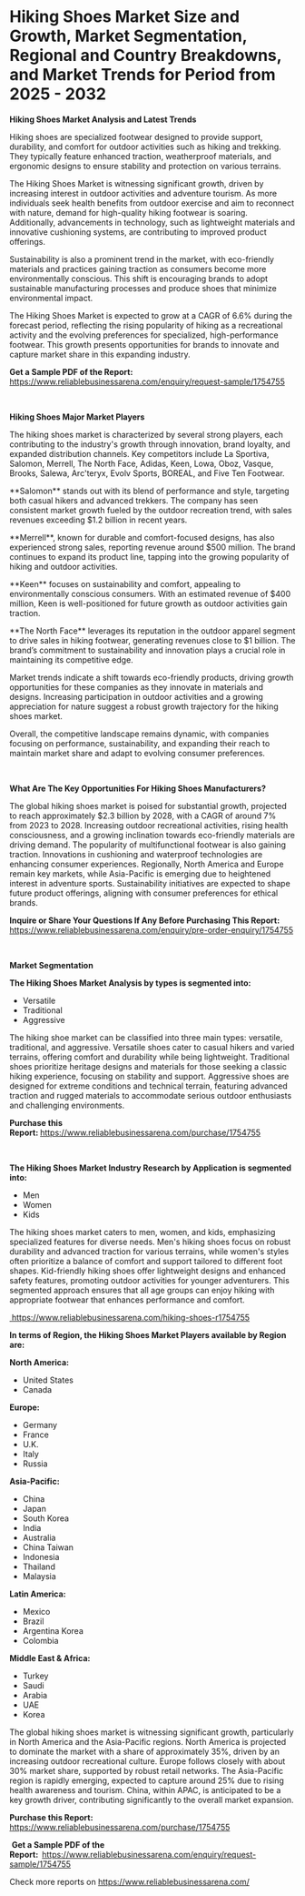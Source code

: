 <p><h1>Hiking Shoes Market Size and Growth, Market Segmentation, Regional and Country Breakdowns, and Market Trends for Period from 2025 -  2032</h1></p><p><strong>Hiking Shoes Market Analysis and Latest Trends</strong></p>
<p><p>Hiking shoes are specialized footwear designed to provide support, durability, and comfort for outdoor activities such as hiking and trekking. They typically feature enhanced traction, weatherproof materials, and ergonomic designs to ensure stability and protection on various terrains.</p><p>The Hiking Shoes Market is witnessing significant growth, driven by increasing interest in outdoor activities and adventure tourism. As more individuals seek health benefits from outdoor exercise and aim to reconnect with nature, demand for high-quality hiking footwear is soaring. Additionally, advancements in technology, such as lightweight materials and innovative cushioning systems, are contributing to improved product offerings.</p><p>Sustainability is also a prominent trend in the market, with eco-friendly materials and practices gaining traction as consumers become more environmentally conscious. This shift is encouraging brands to adopt sustainable manufacturing processes and produce shoes that minimize environmental impact.</p><p>The Hiking Shoes Market is expected to grow at a CAGR of 6.6% during the forecast period, reflecting the rising popularity of hiking as a recreational activity and the evolving preferences for specialized, high-performance footwear. This growth presents opportunities for brands to innovate and capture market share in this expanding industry.</p></p>
<p><strong>Get a Sample PDF of the Report:&nbsp;</strong> <a href="https://www.reliablebusinessarena.com/enquiry/request-sample/1754755?utm_campaign=3531&utm_medium=2&utm_source=Github&utm_content=ia&utm_term=04042025&utm_id=hiking-shoes">https://www.reliablebusinessarena.com/enquiry/request-sample/1754755</a></p>
<p>&nbsp;</p>
<p><strong>Hiking Shoes Major Market Players</strong></p>
<p><p>The hiking shoes market is characterized by several strong players, each contributing to the industry's growth through innovation, brand loyalty, and expanded distribution channels. Key competitors include La Sportiva, Salomon, Merrell, The North Face, Adidas, Keen, Lowa, Oboz, Vasque, Brooks, Salewa, Arc'teryx, Evolv Sports, BOREAL, and Five Ten Footwear.</p><p>**Salomon** stands out with its blend of performance and style, targeting both casual hikers and advanced trekkers. The company has seen consistent market growth fueled by the outdoor recreation trend, with sales revenues exceeding $1.2 billion in recent years.</p><p>**Merrell**, known for durable and comfort-focused designs, has also experienced strong sales, reporting revenue around $500 million. The brand continues to expand its product line, tapping into the growing popularity of hiking and outdoor activities.</p><p>**Keen** focuses on sustainability and comfort, appealing to environmentally conscious consumers. With an estimated revenue of $400 million, Keen is well-positioned for future growth as outdoor activities gain traction.</p><p>**The North Face** leverages its reputation in the outdoor apparel segment to drive sales in hiking footwear, generating revenues close to $1 billion. The brand’s commitment to sustainability and innovation plays a crucial role in maintaining its competitive edge.</p><p>Market trends indicate a shift towards eco-friendly products, driving growth opportunities for these companies as they innovate in materials and designs. Increasing participation in outdoor activities and a growing appreciation for nature suggest a robust growth trajectory for the hiking shoes market.</p><p>Overall, the competitive landscape remains dynamic, with companies focusing on performance, sustainability, and expanding their reach to maintain market share and adapt to evolving consumer preferences.</p></p>
<p>&nbsp;</p>
<p><strong>What Are The Key Opportunities For Hiking Shoes Manufacturers?</strong></p>
<p><p>The global hiking shoes market is poised for substantial growth, projected to reach approximately $2.3 billion by 2028, with a CAGR of around 7% from 2023 to 2028. Increasing outdoor recreational activities, rising health consciousness, and a growing inclination towards eco-friendly materials are driving demand. The popularity of multifunctional footwear is also gaining traction. Innovations in cushioning and waterproof technologies are enhancing consumer experiences. Regionally, North America and Europe remain key markets, while Asia-Pacific is emerging due to heightened interest in adventure sports. Sustainability initiatives are expected to shape future product offerings, aligning with consumer preferences for ethical brands.</p></p>
<p><strong>Inquire or Share Your Questions If Any Before Purchasing This Report:</strong> <a href="https://www.reliablebusinessarena.com/enquiry/pre-order-enquiry/1754755?utm_campaign=3531&utm_medium=2&utm_source=Github&utm_content=ia&utm_term=04042025&utm_id=hiking-shoes">https://www.reliablebusinessarena.com/enquiry/pre-order-enquiry/1754755</a></p>
<p>&nbsp;</p>
<p><strong>Market Segmentation</strong></p>
<p><strong>The Hiking Shoes Market Analysis by types is segmented into:</strong></p>
<p><ul><li>Versatile</li><li>Traditional</li><li>Aggressive</li></ul></p>
<p><p>The hiking shoe market can be classified into three main types: versatile, traditional, and aggressive. Versatile shoes cater to casual hikers and varied terrains, offering comfort and durability while being lightweight. Traditional shoes prioritize heritage designs and materials for those seeking a classic hiking experience, focusing on stability and support. Aggressive shoes are designed for extreme conditions and technical terrain, featuring advanced traction and rugged materials to accommodate serious outdoor enthusiasts and challenging environments.</p></p>
<p><strong>Purchase this Report:&nbsp;</strong><a href="https://www.reliablebusinessarena.com/purchase/1754755?utm_campaign=3531&utm_medium=2&utm_source=Github&utm_content=ia&utm_term=04042025&utm_id=hiking-shoes">https://www.reliablebusinessarena.com/purchase/1754755</a></p>
<p>&nbsp;</p>
<p><strong>The Hiking Shoes Market Industry Research by Application is segmented into:</strong></p>
<p><ul><li>Men</li><li>Women</li><li>Kids</li></ul></p>
<p><p>The hiking shoes market caters to men, women, and kids, emphasizing specialized features for diverse needs. Men's hiking shoes focus on robust durability and advanced traction for various terrains, while women's styles often prioritize a balance of comfort and support tailored to different foot shapes. Kid-friendly hiking shoes offer lightweight designs and enhanced safety features, promoting outdoor activities for younger adventurers. This segmented approach ensures that all age groups can enjoy hiking with appropriate footwear that enhances performance and comfort.</p></p>
<p><a href="https://www.reliablebusinessarena.com/hiking-shoes-r1754755?utm_campaign=3531&utm_medium=2&utm_source=Github&utm_content=ia&utm_term=04042025&utm_id=hiking-shoes">&nbsp;https://www.reliablebusinessarena.com/hiking-shoes-r1754755</a></p>
<p><strong>In terms of Region, the Hiking Shoes Market Players available by Region are:</strong></p>
<p>
    <p> <strong> North America: </strong>
        <ul>
            <li>United States</li>
            <li>Canada</li>
        </ul>
        </p> 
    <p> <strong> Europe: </strong>
        <ul>
            <li>Germany</li>
            <li>France</li>
            <li>U.K.</li>
            <li>Italy</li>
            <li>Russia</li>
        </ul>
        </p> 
    <p> <strong> Asia-Pacific: </strong>
        <ul>
            <li>China</li>
            <li>Japan</li>
            <li>South Korea</li>
            <li>India</li>
            <li>Australia</li>
            <li>China Taiwan</li>
            <li>Indonesia</li>
            <li>Thailand</li>
            <li>Malaysia</li>
        </ul>
        </p> 
    <p> <strong> Latin America: </strong>
        <ul>
            <li>Mexico</li>
            <li>Brazil</li>
            <li>Argentina Korea</li>
            <li>Colombia</li>
        </ul>
        </p> 
    <p> <strong> Middle East & Africa: </strong>
        <ul>
            <li>Turkey</li>
            <li>Saudi</li>
            <li>Arabia</li>
            <li>UAE</li>
            <li>Korea</li>
        </ul>
    </p>
    </p>
<p><p>The global hiking shoes market is witnessing significant growth, particularly in North America and the Asia-Pacific regions. North America is projected to dominate the market with a share of approximately 35%, driven by an increasing outdoor recreational culture. Europe follows closely with about 30% market share, supported by robust retail networks. The Asia-Pacific region is rapidly emerging, expected to capture around 25% due to rising health awareness and tourism. China, within APAC, is anticipated to be a key growth driver, contributing significantly to the overall market expansion.</p></p>
<p><strong>Purchase this Report: </strong><a href="https://www.reliablebusinessarena.com/purchase/1754755?utm_campaign=3531&utm_medium=2&utm_source=Github&utm_content=ia&utm_term=04042025&utm_id=hiking-shoes">https://www.reliablebusinessarena.com/purchase/1754755</a></p>
<p>&nbsp;<strong>Get a Sample PDF of the Report:&nbsp;&nbsp;</strong><a href="https://www.reliablebusinessarena.com/enquiry/request-sample/1754755?utm_campaign=3531&utm_medium=2&utm_source=Github&utm_content=ia&utm_term=04042025&utm_id=hiking-shoes">https://www.reliablebusinessarena.com/enquiry/request-sample/1754755</a></p>
<p><strong></strong></p>
<p>Check more reports on <a href="https://www.reliablebusinessarena.com/?utm_campaign=3531&utm_medium=2&utm_source=Github&utm_content=ia&utm_term=04042025&utm_id=hiking-shoes">https://www.reliablebusinessarena.com/</a></p>